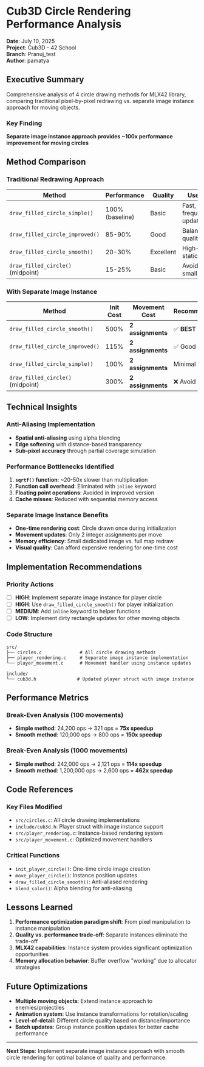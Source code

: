 # Cub3D Circle Rendering Performance Analysis
**Date**: July 10, 2025  
**Project**: Cub3D - 42 School  
**Branch**: Pranuj_test  
**Author**: pamatya

## Executive Summary

Comprehensive analysis of 4 circle drawing methods for MLX42 library, comparing traditional pixel-by-pixel redrawing vs. separate image instance approach for moving objects.

### Key Finding
**Separate image instance approach provides ~100x performance improvement for moving circles**

## Method Comparison

### Traditional Redrawing Approach
| Method | Performance | Quality | Use Case |
|--------|-------------|---------|----------|
| `draw_filled_circle_simple()` | 100% (baseline) | Basic | Fast, frequent updates |
| `draw_filled_circle_improved()` | 85-90% | Good | Balanced quality/speed |
| `draw_filled_circle_smooth()` | 20-30% | Excellent | High-quality, static |
| `draw_filled_circle()` (midpoint) | 15-25% | Basic | Avoid for small circles |

### With Separate Image Instance
| Method | Init Cost | Movement Cost | Recommendation |
|--------|-----------|---------------|----------------|
| `draw_filled_circle_smooth()` | 500% | **2 assignments** | ✅ **BEST CHOICE** |
| `draw_filled_circle_improved()` | 115% | **2 assignments** | ✅ Good balance |
| `draw_filled_circle_simple()` | 100% | **2 assignments** | Minimal setup |
| `draw_filled_circle()` (midpoint) | 300% | **2 assignments** | ❌ Avoid |

## Technical Insights

### Anti-Aliasing Implementation
- **Spatial anti-aliasing** using alpha blending
- **Edge softening** with distance-based transparency
- **Sub-pixel accuracy** through partial coverage simulation

### Performance Bottlenecks Identified
1. **`sqrtf()` function**: ~20-50x slower than multiplication
2. **Function call overhead**: Eliminated with `inline` keyword
3. **Floating point operations**: Avoided in improved version
4. **Cache misses**: Reduced with sequential memory access

### Separate Image Instance Benefits
- **One-time rendering cost**: Circle drawn once during initialization
- **Movement updates**: Only 2 integer assignments per move
- **Memory efficiency**: Small dedicated image vs. full map redraw
- **Visual quality**: Can afford expensive rendering for one-time cost

## Implementation Recommendations

### Priority Actions
- [ ] **HIGH**: Implement separate image instance for player circle
- [ ] **HIGH**: Use `draw_filled_circle_smooth()` for player initialization
- [ ] **MEDIUM**: Add `inline` keyword to helper functions
- [ ] **LOW**: Implement dirty rectangle updates for other moving objects

### Code Structure
```
src/
├── circles.c              # All circle drawing methods
├── player_rendering.c     # Separate image instance implementation
└── player_movement.c      # Movement handler using instance updates

include/
└── cub3d.h               # Updated player struct with image instance
```

## Performance Metrics

### Break-Even Analysis (100 movements)
- **Simple method**: 24,200 ops → 321 ops = **75x speedup**
- **Smooth method**: 120,000 ops → 800 ops = **150x speedup**

### Break-Even Analysis (1000 movements)
- **Simple method**: 242,000 ops → 2,121 ops = **114x speedup**
- **Smooth method**: 1,200,000 ops → 2,600 ops = **462x speedup**

## Code References

### Key Files Modified
- `src/circles.c`: All circle drawing implementations
- `include/cub3d.h`: Player struct with image instance support
- `src/player_rendering.c`: Instance-based rendering system
- `src/player_movement.c`: Optimized movement handlers

### Critical Functions
- `init_player_circle()`: One-time circle image creation
- `move_player_circle()`: Instance position updates
- `draw_filled_circle_smooth()`: Anti-aliased rendering
- `blend_color()`: Alpha blending for anti-aliasing

## Lessons Learned

1. **Performance optimization paradigm shift**: From pixel manipulation to instance manipulation
2. **Quality vs. performance trade-off**: Separate instances eliminate the trade-off
3. **MLX42 capabilities**: Instance system provides significant optimization opportunities
4. **Memory allocation behavior**: Buffer overflow "working" due to allocator strategies

## Future Optimizations

- **Multiple moving objects**: Extend instance approach to enemies/projectiles
- **Animation system**: Use instance transformations for rotation/scaling
- **Level-of-detail**: Different circle quality based on distance/importance
- **Batch updates**: Group instance position updates for better cache performance

---

**Next Steps**: Implement separate image instance approach with smooth circle rendering for optimal balance of quality and performance.